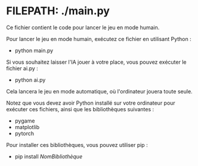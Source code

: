 # FILEPATH: ./main.py

Ce fichier contient le code pour lancer le jeu en mode humain.

Pour lancer le jeu en mode humain, exécutez ce fichier en utilisant Python :

- python main.py

Si vous souhaitez laisser l'IA jouer à votre place, vous pouvez exécuter le fichier ai.py :

- python ai.py

Cela lancera le jeu en mode automatique, où l'ordinateur jouera toute seule.

Notez que vous devez avoir Python installé sur votre ordinateur pour exécuter ces fichiers, ainsi que les bibliothèques suivantes :

- pygame
- matplotlib
- pytorch

Pour installer ces bibliothèques, vous pouvez utiliser pip :

- pip install _NomBibliothèque_
